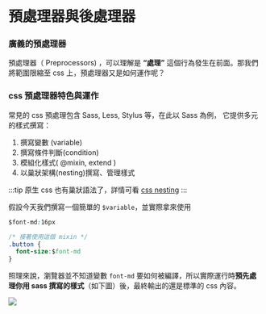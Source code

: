 # 預處理器與後處理器


### 廣義的預處理器

預處理器（ Preprocessors) ，可以理解是 **“處理”** 這個行為發生在前面。那我們將範圍限縮至 css 上，預處理器又是如何運作呢？



### css 預處理器特色與運作

常見的 css 預處理包含 Sass, Less, Stylus 等，在此以 Sass 為例， 它提供多元的樣式撰寫：

1. 撰寫變數 (variable)
2. 撰寫條件判斷(condition)
3. 模組化樣式( @mixin, extend )
4. 以巢狀架構(nesting)撰寫、管理樣式

:::tip
原生 css 也有巢狀語法了，詳情可看 [css nesting](https://developer.mozilla.org/en-US/docs/Web/CSS/CSS_nesting/Using_CSS_nesting)
:::

假設今天我們撰寫一個簡單的 `$variable`，並實際拿來使用

```css
$font-md:16px

/* 接著使用這個 mixin */
.button {
  font-size:$font-md
}

```

照理來說，瀏覽器並不知道變數 `font-md` 要如何被編譯，所以實際運行時**預先處理你用 sass 撰寫的樣式**（如下圖）後，最終輸出的還是標準的 css 內容。

![](https://imgur.com/1pbxhMJ.png)



